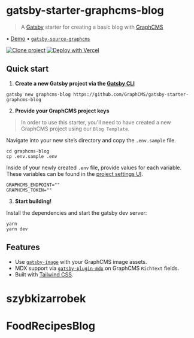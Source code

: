 # gatsby-starter-graphcms-blog

> A [Gatsby](httsp://gatsbyjs.com) starter for creating a basic blog with [GraphCMS](https://graphcms.com)

• [Demo](https://gatsby-starter-graphcms-blog.vercel.app) • [`gatsby-source-graphcms`](https://github.com/GraphCMS/gatsby-source-graphcms)

[![Clone project](https://graphcms.com/button)](https://app.graphcms.com/clone/a1cd264ab6d3448d9b4d1e2cc2162620?name=Blog)
[![Deploy with Vercel](https://vercel.com/button)](https://vercel.com/new/clone?repository-url=https%3A%2F%2Fgithub.com%2FGraphCMS%2Fgatsby-starter-graphcms-blog&env=GRAPHCMS_ENDPOINT,GRAPHCMS_TOKEN&envDescription=GraphCMS%20API%20Endpoint%20and%20Token&envLink=https%3A%2F%2Fgithub.com%2FGraphCMS%2Fgatsby-starter-graphcms-blog%23quick-start&project-name=graphcms-blog&repo-name=graphcms-blog&demo-title=GraphCMS%20Blog&demo-description=Gatsby%20starter%20for%20creating%20a%20basic%20blog%20with%20GraphCMS&demo-url=https%3A%2F%2Fblog.withheadlesscms.com%2F&demo-image=https%3A%2F%2Frepository-images.githubusercontent.com%2F283171327%2F1dc64780-e3de-11ea-9661-8f89688dc13c)

## Quick start

1. **Create a new Gatsby project via the [Gatsby CLI](https://www.npmjs.com/package/gatsby-cli)**

```shell
gatsby new graphcms-blog https://github.com/GraphCMS/gatsby-starter-graphcms-blog
```

2. **Provide your GraphCMS project keys**

> In order to use this starter, you'll need to have created a new GraphCMS project using our `Blog Template`.

Navigate into your new site’s directory and copy the `.env.sample` file.

```shell
cd graphcms-blog
cp .env.sample .env
```

Inside of your newly created `.env` file, provide values for each variable. These variables can be found in the [project settings UI](https://graphcms.com/docs/guides/concepts/apis#working-with-apis).

```env
GRAPHCMS_ENDPOINT=""
GRAPHCMS_TOKEN=""
```

3. **Start building!**

Install the dependencies and start the gatsby dev server:

```shell
yarn
yarn dev
```

## Features

- Use [`gatsby-image`](https://www.gatsbyjs.org/packages/gatsby-image) with your GraphCMS image assets.
- MDX support via [`gatsby-plugin-mdx`](https://www.gatsbyjs.org/packages/gatsby-plugin-mdx) on GraphCMS `RichText` fields.
- Built with [Tailwind CSS](https://tailwindcss.com/).
# szybkizarrobek
# FoodRecipesBlog

